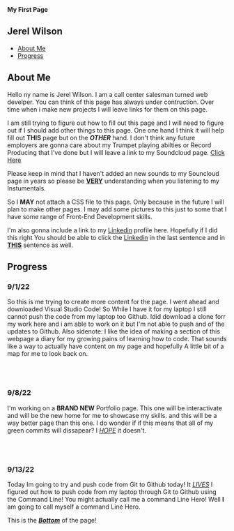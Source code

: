 <!DOCTYPE>
<htmL> 
    <head>
    <b>My First Page</b>
    </head>
    <body>
        <nav>
        <h2 id="logo">Jerel Wilson</h2>
        <ul class="navigation-items">
            <li class="navigation-item"><a href="#about-me">About Me</a></li>
            <li class="navigation-item"><a href="#progress">Progress</a></li>
        </ul>
        </nav>
    </body>
    <main>
      <section id="about-me">
        <div class="about-me-container">
          <div class="about-me-text-container">
            <h2>About Me</h2>
            <p>
            Hello ny name is Jerel Wilson. I am a call center salesman turned web develper.
            You can think of this page has always under contruction. Over time when i make new projects I will leave links for them on this page.
            </p>
            <p>
            I am still trying to figure out how to fill out this page and I will need to figure out if I should add other things to this page. One one hand I think it             will help fill out <b>THIS</b> page but on the <b><em>OTHER</b></em> hand. I don't think any future employers are gonna care about my Trumpet                           playing abilties or Record Producing that I've done but I will leave a link to my Soundcloud page. <a href="https://soundcloud.com/dj-no-face-1">Click Here</a>
            </p>
            <p>
              Please keep in mind that I haven't added an new sounds to my Souncloud page in years so please be <ins><b>VERY</b></ins> understanding when you listening to my Instumentals.
            </p>             
            <p>
                So I <b>MAY</b> not attach a CSS file to this page. Only because in the future I will plan to make other pages. I may add some pictures to this just to some that             I have some range of Front-End Development skills. 
            </p>
              <p>
              I'm also gonna include a link to my <a href="https://www.linkedin.com/in/jerel-wilson-82b79b176">Linkedin</a> profile here. Hopefully if I did this right You should be able to click the <a href="https://www.linkedin.com/in/jerel-wilson-82b79b176">Linkedin</a> in the last sentence and in <b><ins>THIS</ins></b> sentence as well. </p>
            <h2>Progress</h2>
              <h3>9/1/22</h3>
            <p>
            So this is me trying to create more content for the page. I went ahead and downloaded Visual Studio Code! So While I have it for my laptop I still cannot push the code from my laptop too Github. Idid download a clone forr my work here and i am able to work on it but I'm not able to push and of the updates to Github. Also sidenote: I like the idea of making a section of this webpage a diary for my growing pains of learning how to code. That sounds like a way to actually have content on my page and hopefully A little bit of a map for me to look back on.
            </p>
              <br></br>
                <h3>9/8/22</h3>
            <p>
            I'm working on a <b>BRAND NEW</b> Portfolio page. This one will be interactivate and will be the new home for me to showcase my skills. and this will be a way better page than this one. I do wonder if if this means that all of my green commits will dissapear? I <i><ins>HOPE</i></ins> it doesn't.
            </p>
              <br></br>
                <h3>9/13/22</h3>
            <p>
            Today Im going to try and push code from Git to Github today! It <i><ins>LIVES</i></ins> I figured out how to push code from my laptop through Git to Github using the Command Line! You might actually call me a command Line Hero! Well <b>I</b> am going to call myself a command Line Hero.
            </p>
   </main>
       <footer>This is the <b><i><ins>Bottom</ins></i></b> of the page!</footer>

</html>


